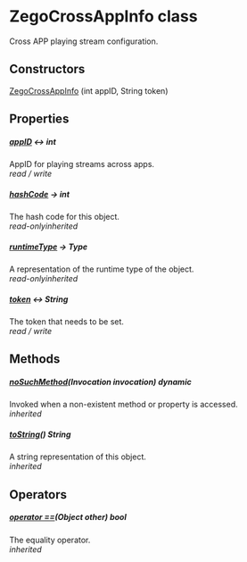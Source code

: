 


# ZegoCrossAppInfo class









<p>Cross APP playing stream configuration.</p>




## Constructors

[ZegoCrossAppInfo](../zego_uikit_prebuilt_live_audio_room/ZegoCrossAppInfo/ZegoCrossAppInfo.md) (int appID, String token)

   


## Properties

##### [appID](../zego_uikit_prebuilt_live_audio_room/ZegoCrossAppInfo/appID.md) &#8596; int



AppID for playing streams across apps.  
_<span class="feature">read / write</span>_



##### [hashCode](../zego_uikit_prebuilt_live_audio_room/ZegoCrossAppInfo/hashCode.md) &#8594; int



The hash code for this object.  
_<span class="feature">read-only</span><span class="feature">inherited</span>_



##### [runtimeType](../zego_uikit_prebuilt_live_audio_room/ZegoCrossAppInfo/runtimeType.md) &#8594; Type



A representation of the runtime type of the object.  
_<span class="feature">read-only</span><span class="feature">inherited</span>_



##### [token](../zego_uikit_prebuilt_live_audio_room/ZegoCrossAppInfo/token.md) &#8596; String



The token that needs to be set.  
_<span class="feature">read / write</span>_





## Methods

##### [noSuchMethod](../zego_uikit_prebuilt_live_audio_room/ZegoCrossAppInfo/noSuchMethod.md)(Invocation invocation) dynamic



Invoked when a non-existent method or property is accessed.  
_<span class="feature">inherited</span>_



##### [toString](../zego_uikit_prebuilt_live_audio_room/ZegoCrossAppInfo/toString.md)() String



A string representation of this object.  
_<span class="feature">inherited</span>_





## Operators

##### [operator ==](../zego_uikit_prebuilt_live_audio_room/ZegoCrossAppInfo/operator_equals.md)(Object other) bool



The equality operator.  
_<span class="feature">inherited</span>_















